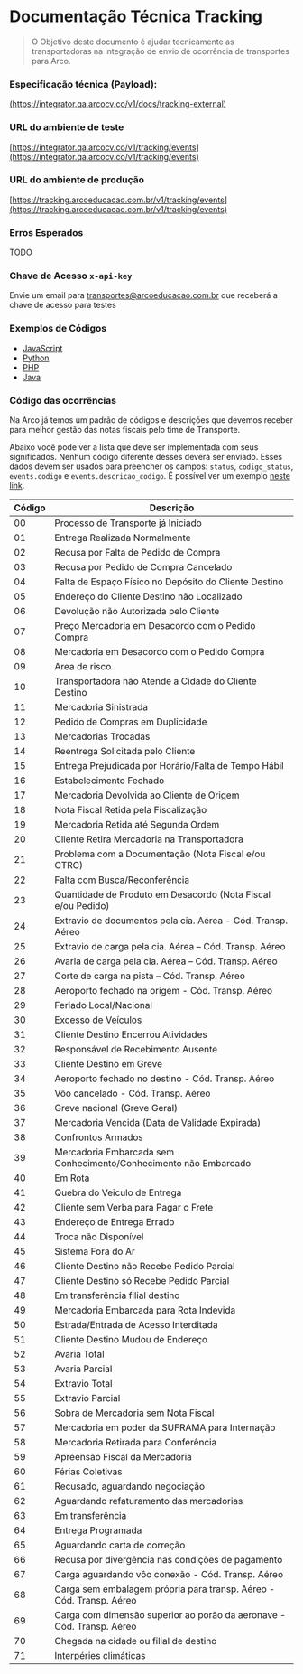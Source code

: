 
# Documentação Técnica Tracking
> O Objetivo deste documento é ajudar tecnicamente as transportadoras na integração de envio de ocorrência de transportes para Arco.

### Especificação técnica (Payload):
[(https://integrator.qa.arcocv.co/v1/docs/tracking-external)](https://integrator.qa.arcocv.co/v1/docs/tracking-external)

###  URL do ambiente de teste
[https://integrator.qa.arcocv.co/v1/tracking/events](https://integrator.qa.arcocv.co/v1/tracking/events)

### URL do ambiente de produção
[https://tracking.arcoeducacao.com.br/v1/tracking/events](https://tracking.arcoeducacao.com.br/v1/tracking/events)

### Erros Esperados
TODO

### Chave de Acesso `x-api-key`
Envie um email para [transportes@arcoeducacao.com.br](transportes@arcoeducacao.com.br) que receberá a chave de acesso para testes

### Exemplos de Códigos
- [JavaScript](JavaScript)
- [Python](Python)
- [PHP](PHP)
- [Java](Java)
  
### Código das ocorrências
Na Arco já temos um padrão de códigos e descrições que devemos receber para melhor gestão das notas fiscais pelo time de Transporte.

Abaixo você pode ver a lista que deve ser implementada com seus significados. Nenhum código diferente desses deverá ser enviado. Esses dados devem ser usados para preencher os campos: `status`, `codigo_status`, `events.codigo` e `events.descricao_codigo`. É possível ver um exemplo [neste link](https://1ciiwix04k.execute-api.us-east-1.amazonaws.com/prod/v1/docs-tracking-external-openapi).

| Código | Descrição |
| --- | --- |
| 00 | Processo de Transporte já Iniciado |
| 01 | Entrega Realizada Normalmente |
| 02 | Recusa por Falta de Pedido de Compra |
| 03 | Recusa por Pedido de Compra Cancelado |
| 04 | Falta de Espaço Físico no Depósito do Cliente Destino |
| 05 | Endereço do Cliente Destino não Localizado |
| 06 | Devolução não Autorizada pelo Cliente |
| 07 | Preço Mercadoria em Desacordo com o Pedido Compra |
| 08 | Mercadoria em Desacordo com o Pedido Compra |
| 09 | Area de risco |
| 10 | Transportadora não Atende a Cidade do Cliente Destino |
| 11 | Mercadoria Sinistrada |
| 12 | Pedido de Compras em Duplicidade |
| 13 | Mercadorias Trocadas |
| 14 | Reentrega Solicitada pelo Cliente |
| 15 | Entrega Prejudicada por Horário/Falta de Tempo Hábil |
| 16 | Estabelecimento Fechado |
| 17 | Mercadoria Devolvida ao Cliente de Origem |
| 18 | Nota Fiscal Retida pela Fiscalização |
| 19 | Mercadoria Retida até Segunda Ordem |
| 20 | Cliente Retira Mercadoria na Transportadora |
| 21 | Problema com a Documentação (Nota Fiscal e/ou CTRC) |
| 22 | Falta com Busca/Reconferência |
| 23 | Quantidade de Produto em Desacordo (Nota Fiscal e/ou Pedido) |
| 24 | Extravio de documentos pela cia. Aérea - Cód. Transp. Aéreo |
| 25 | Extravio de carga pela cia. Aérea – Cód. Transp. Aéreo |
| 26 | Avaria de carga pela cia. Aérea – Cód. Transp. Aéreo |
| 27 | Corte de carga na pista – Cód. Transp. Aéreo |
| 28 | Aeroporto fechado na origem - Cód. Transp. Aéreo |
| 29 | Feriado Local/Nacional |
| 30 | Excesso de Veículos |
| 31 | Cliente Destino Encerrou Atividades |
| 32 | Responsável de Recebimento Ausente |
| 33 | Cliente Destino em Greve |
| 34 | Aeroporto fechado no destino - Cód. Transp. Aéreo |
| 35 | Vôo cancelado - Cód. Transp. Aéreo |
| 36 | Greve nacional (Greve Geral) |
| 37 | Mercadoria Vencida (Data de Validade Expirada) |
| 38 | Confrontos Armados |
| 39 | Mercadoria Embarcada sem Conhecimento/Conhecimento não Embarcado |
| 40 | Em Rota |
| 41 | Quebra do Veiculo de Entrega |
| 42 | Cliente sem Verba para Pagar o Frete |
| 43 | Endereço de Entrega Errado |
| 44 | Troca não Disponível |
| 45 | Sistema Fora do Ar |
| 46 | Cliente Destino não Recebe Pedido Parcial |
| 47 | Cliente Destino só Recebe Pedido Parcial |
| 48 | Em transferência filial destino |
| 49 | Mercadoria Embarcada para Rota Indevida |
| 50 | Estrada/Entrada de Acesso Interditada |
| 51 | Cliente Destino Mudou de Endereço |
| 52 | Avaria Total |
| 53 | Avaria Parcial |
| 54 | Extravio Total |
| 55 | Extravio Parcial |
| 56 | Sobra de Mercadoria sem Nota Fiscal |
| 57 | Mercadoria em poder da SUFRAMA para Internação |
| 58 | Mercadoria Retirada para Conferência |
| 59 | Apreensão Fiscal da Mercadoria |
| 60 | Férias Coletivas |
| 61 | Recusado, aguardando negociação |
| 62 | Aguardando refaturamento das mercadorias |
| 63 | Em transferência |
| 64 | Entrega Programada |
| 65 | Aguardando carta de correção |
| 66 | Recusa por divergência nas condições de pagamento |
| 67 | Carga aguardando vôo conexão - Cód. Transp. Aéreo |
| 68 | Carga sem embalagem própria para transp. Aéreo - Cód. Transp. Aéreo |
| 69 | Carga com dimensão superior ao porão da aeronave - Cód. Transp. Aéreo |
| 70 | Chegada na cidade ou filial de destino |
| 71 | Interpéries climáticas |
